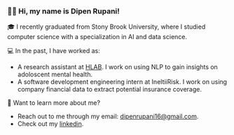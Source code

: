 ### 👋🏽 Hi, my name is Dipen Rupani!

🎓 I recently graduated from Stony Brook University, where I studied computer science with a specialization in AI and data science.

💻 In the past, I have worked as:
- A research assistant at [HLAB](https://hlab.cs.stonybrook.edu/). I work on using NLP to gain insights on adoloscent mental health. 
- A software development engineering intern at IneltiiRisk. I work on using company financial data to extract potential insurance coverage.

💬 Want to learn more about me?
- Reach out to me through my email: dipenrupani16@gmail.com.
- Check out my [linkedin](https://www.linkedin.com/in/dipenrupani/).
